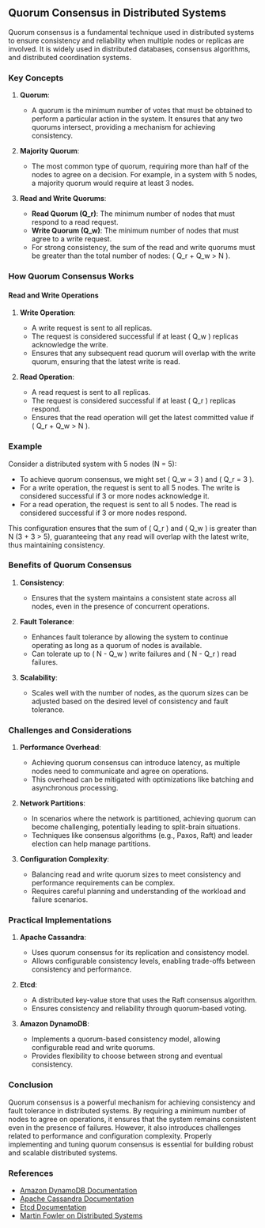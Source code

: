 ## Quorum Consensus in Distributed Systems

Quorum consensus is a fundamental technique used in distributed systems to ensure consistency and reliability when multiple nodes or replicas are involved. It is widely used in distributed databases, consensus algorithms, and distributed coordination systems.

### Key Concepts

1. **Quorum**:
   - A quorum is the minimum number of votes that must be obtained to perform a particular action in the system. It ensures that any two quorums intersect, providing a mechanism for achieving consistency.

2. **Majority Quorum**:
   - The most common type of quorum, requiring more than half of the nodes to agree on a decision. For example, in a system with 5 nodes, a majority quorum would require at least 3 nodes.

3. **Read and Write Quorums**:
   - **Read Quorum (Q_r)**: The minimum number of nodes that must respond to a read request.
   - **Write Quorum (Q_w)**: The minimum number of nodes that must agree to a write request.
   - For strong consistency, the sum of the read and write quorums must be greater than the total number of nodes: \( Q_r + Q_w > N \).

### How Quorum Consensus Works

#### Read and Write Operations

1. **Write Operation**:
   - A write request is sent to all replicas.
   - The request is considered successful if at least \( Q_w \) replicas acknowledge the write.
   - Ensures that any subsequent read quorum will overlap with the write quorum, ensuring that the latest write is read.

2. **Read Operation**:
   - A read request is sent to all replicas.
   - The request is considered successful if at least \( Q_r \) replicas respond.
   - Ensures that the read operation will get the latest committed value if \( Q_r + Q_w > N \).

### Example

Consider a distributed system with 5 nodes (N = 5):

- To achieve quorum consensus, we might set \( Q_w = 3 \) and \( Q_r = 3 \).
- For a write operation, the request is sent to all 5 nodes. The write is considered successful if 3 or more nodes acknowledge it.
- For a read operation, the request is sent to all 5 nodes. The read is considered successful if 3 or more nodes respond.

This configuration ensures that the sum of \( Q_r \) and \( Q_w \) is greater than N (3 + 3 > 5), guaranteeing that any read will overlap with the latest write, thus maintaining consistency.

### Benefits of Quorum Consensus

1. **Consistency**:
   - Ensures that the system maintains a consistent state across all nodes, even in the presence of concurrent operations.

2. **Fault Tolerance**:
   - Enhances fault tolerance by allowing the system to continue operating as long as a quorum of nodes is available.
   - Can tolerate up to \( N - Q_w \) write failures and \( N - Q_r \) read failures.

3. **Scalability**:
   - Scales well with the number of nodes, as the quorum sizes can be adjusted based on the desired level of consistency and fault tolerance.

### Challenges and Considerations

1. **Performance Overhead**:
   - Achieving quorum consensus can introduce latency, as multiple nodes need to communicate and agree on operations.
   - This overhead can be mitigated with optimizations like batching and asynchronous processing.

2. **Network Partitions**:
   - In scenarios where the network is partitioned, achieving quorum can become challenging, potentially leading to split-brain situations.
   - Techniques like consensus algorithms (e.g., Paxos, Raft) and leader election can help manage partitions.

3. **Configuration Complexity**:
   - Balancing read and write quorum sizes to meet consistency and performance requirements can be complex.
   - Requires careful planning and understanding of the workload and failure scenarios.

### Practical Implementations

1. **Apache Cassandra**:
   - Uses quorum consensus for its replication and consistency model.
   - Allows configurable consistency levels, enabling trade-offs between consistency and performance.

2. **Etcd**:
   - A distributed key-value store that uses the Raft consensus algorithm.
   - Ensures consistency and reliability through quorum-based voting.

3. **Amazon DynamoDB**:
   - Implements a quorum-based consistency model, allowing configurable read and write quorums.
   - Provides flexibility to choose between strong and eventual consistency.

### Conclusion

Quorum consensus is a powerful mechanism for achieving consistency and fault tolerance in distributed systems. By requiring a minimum number of nodes to agree on operations, it ensures that the system remains consistent even in the presence of failures. However, it also introduces challenges related to performance and configuration complexity. Properly implementing and tuning quorum consensus is essential for building robust and scalable distributed systems.

### References

- [Amazon DynamoDB Documentation](https://docs.aws.amazon.com/amazondynamodb/latest/developerguide/HowItWorks.ReadConsistency.html)
- [Apache Cassandra Documentation](https://cassandra.apache.org/doc/latest/)
- [Etcd Documentation](https://etcd.io/docs/)
- [Martin Fowler on Distributed Systems](https://martinfowler.com/articles/patterns-of-distributed-systems/consensus.html)